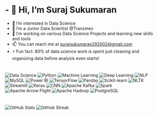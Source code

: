 # - 👋 Hi, I’m Suraj Sukumaran
- 👀 I’m interested in Data Science
- 💼 I’m a Junior Data Scientist @Tranzmeo
- 💞️ I’m working on various Data Science Projects and learning new skills and tools
- 📫 You can reach me at surajsukumaran292002@gmail.com
- ⚡ Fun fact:  80% of data science work is spent just cleaning and organizing data before analysis even starts!

#
   ![Data Science](https://img.shields.io/badge/Data%20Science-4B8BBE?style=for-the-badge&logo=python&logoColor=white) 
   ![Python](https://img.shields.io/badge/Python-3776AB?style=for-the-badge&logo=python&logoColor=white)
   ![Machine Learning](https://img.shields.io/badge/Machine%20Learning-0078D4?style=for-the-badge&logo=tensorflow&logoColor=white)
   ![Deep Learning](https://img.shields.io/badge/Deep%20Learning-FF6F00?style=for-the-badge&logo=pytorch&logoColor=white)
   ![NLP](https://img.shields.io/badge/NLP-4B8BBE?style=for-the-badge&logo=spaCy&logoColor=white)
   ![MySQL](https://img.shields.io/badge/MySQL-4479A1?style=for-the-badge&logo=mysql&logoColor=white)
   ![Power BI](https://img.shields.io/badge/Power%20BI-F2C811?style=for-the-badge&logo=powerbi&logoColor=black)
   ![TensorFlow](https://img.shields.io/badge/TensorFlow-FF6F00?style=for-the-badge&logo=tensorflow&logoColor=white)
   ![Pandas](https://img.shields.io/badge/Pandas-150458?style=for-the-badge&logo=pandas&logoColor=white)
   ![Scikit-learn](https://img.shields.io/badge/Scikit--learn-F7931E?style=for-the-badge&logo=scikitlearn&logoColor=white)
   ![NLTK](https://img.shields.io/badge/NLTK-85C1E9?style=for-the-badge&logo=python&logoColor=white)
   ![Streamlit](https://img.shields.io/badge/Streamlit-FF4B4B?style=for-the-badge&logo=streamlit&logoColor=white)
   ![Keras](https://img.shields.io/badge/Keras-D00000?style=for-the-badge&logo=keras&logoColor=white)
   ![CNN](https://img.shields.io/badge/Convolutional%20Neural%20Networks-0078D7?style=for-the-badge&logo=deeplearningai&logoColor=white)
   ![Apache Kafka](https://img.shields.io/badge/Apache%20Kafka-231F20?style=for-the-badge&logo=apachekafka&logoColor=white)
   ![Spark](https://img.shields.io/badge/Apache%20Spark-E25A1C?style=for-the-badge&logo=apachespark&logoColor=white)
   ![Apache Arrow Flight](https://img.shields.io/badge/Apache%20Arrow%20Flight-FF6600?style=for-the-badge&logo=apachearrow&logoColor=white)
   ![Apache Hadoop](https://img.shields.io/badge/Apache%20Hadoop-66CCFF?style=for-the-badge&logo=apachehadoop&logoColor=black)
   ![PostgreSQL](https://img.shields.io/badge/PostgreSQL-336791?style=for-the-badge&logo=postgresql&logoColor=white)
   

#
   ![GitHub Stats](https://github-readme-stats.vercel.app/api?username=SurajSukumaran29&show_icons=true&theme=radical)
   ![GitHub Streak](https://github-readme-streak-stats.herokuapp.com/?user=SurajSukumaran29&theme=radical)

#



   

  


